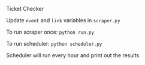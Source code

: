Ticket Checker

Update `event` and `link` variables in `scraper.py`

To run scraper once:
`python run.py`

To run scheduler:
`python scheduler.py`

Scheduler will run every hour and print out the results